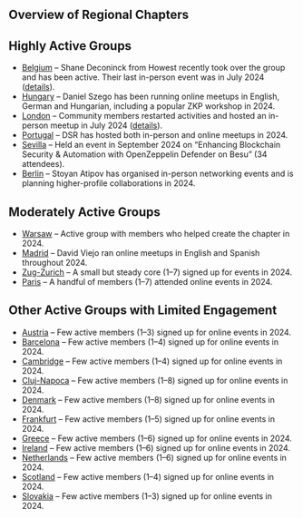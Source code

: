## Overview of Regional Chapters
## Highly Active Groups

- [Belgium](https://www.meetup.com/hyperledger-belgium/) – Shane Deconinck from Howest recently took over the group and has been active. Their last in-person event was in July 2024 ([details](https://www.meetup.com/lfdt-belgium/events/301437074/?eventOrigin=group_events_list)).  
- [Hungary](https://www.meetup.com/hyperledger-budapest/) – Daniel Szego has been running online meetups in English, German and Hungarian, including a popular ZKP workshop in 2024.  
- [London](https://www.meetup.com/Hyperledger-London/) – Community members restarted activities and hosted an in-person meetup in July 2024 ([details](https://www.meetup.com/lfdt-london/events/301161781/?eventOrigin=group_events_list)).  
- [Portugal](https://www.meetup.com/hyperledger-portugal/) – DSR has hosted both in-person and online meetups in 2024.  
- [Sevilla](https://www.meetup.com/Hyperledger-Sevilla/) – Held an event in September 2024 on “Enhancing Blockchain Security & Automation with OpenZeppelin Defender on Besu” (34 attendees).  
- [Berlin](https://www.meetup.com/Hyperledger-Berlin/) – Stoyan Atipov has organised in-person networking events and is planning higher-profile collaborations in 2024.  

## Moderately Active Groups

- [Warsaw](https://www.meetup.com/lfdt-warsaw/) – Active group with members who helped create the chapter in 2024.  
- [Madrid](https://www.meetup.com/Hyperledger-Madrid/) – David Viejo ran online meetups in English and Spanish throughout 2024.  
- [Zug-Zurich](https://www.meetup.com/Hyperledger-Zug-Zurich/) – A small but steady core (1–7) signed up for events in 2024.  
- [Paris](https://www.meetup.com/Hyperledger-Paris/) – A handful of members (1–7) attended online events in 2024.  

## Other Active Groups with Limited Engagement

- [Austria](https://www.meetup.com/Hyperledger-Vienna/) – Few active members (1–3) signed up for online events in 2024.  
- [Barcelona](https://www.meetup.com/Hyperledger-Barcelona/) – Few active members (1–4) signed up for online events in 2024.  
- [Cambridge](https://www.meetup.com/Hyperledger-Cambridge/) – Few active members (1–4) signed up for online events in 2024.  
- [Cluj-Napoca](https://www.meetup.com/Hyperledger-Cluj-Napoca/) – Few active members (1–8) signed up for online events in 2024.  
- [Denmark](https://www.meetup.com/Hyperledger-Copenhagen/) – Few active members (1–8) signed up for online events in 2024.  
- [Frankfurt](https://www.meetup.com/Hyperledger-Frankfurt/) – Few active members (1–5) signed up for online events in 2024.  
- [Greece](https://www.meetup.com/Hyperledger-Athens/) – Few active members (1–6) signed up for online events in 2024.  
- [Ireland](https://www.meetup.com/Hyperledger-Dublin/) – Few active members (1–6) signed up for online events in 2024.  
- [Netherlands](https://www.meetup.com/Hyperledger-Netherlands/) – Few active members (1–6) signed up for online events in 2024.  
- [Scotland](https://www.meetup.com/Hyperledger-Scotland/) – Few active members (1–4) signed up for online events in 2024.  
- [Slovakia](https://www.meetup.com/Hyperledger-Slovakia/) – Few active members (1–3) signed up for online events in 2024.  
